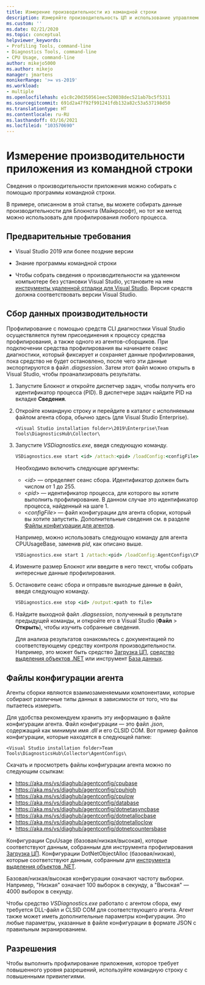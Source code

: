 ```yaml
---
title: Измерение производительности из командной строки
description: Измеряйте производительность ЦП и использование управляемой памяти в приложении из командной строки.
ms.custom: ''
ms.date: 02/21/2020
ms.topic: conceptual
helpviewer_keywords:
- Profiling Tools, command-line
- Diagnostics Tools, command-line
- CPU Usage, command-line
author: mikejo5000
ms.author: mikejo
manager: jmartens
monikerRange: '>= vs-2019'
ms.workload:
- multiple
ms.openlocfilehash: e1c8c20d350561eec520038dec521ab7bc5f5311
ms.sourcegitcommit: 691d2a47f92f991241fdb132a82c53a537198d50
ms.translationtype: HT
ms.contentlocale: ru-RU
ms.lasthandoff: 03/16/2021
ms.locfileid: "103570690"
---
```

# <a name="measure-application-performance-from-the-command-line"></a>Измерение производительности приложения из командной строки

Сведения о производительности приложения можно собирать с помощью программы командной строки.

В примере, описанном в этой статье, вы можете собирать данные производительности для Блокнота (Майкрософт), но тот же метод можно использовать для профилирования любого процесса.

## <a name="prerequisites"></a>Предварительные требования

* Visual Studio 2019 или более поздние версии

* Знание программы командной строки

* Чтобы собрать сведения о производительности на удаленном компьютере без установки Visual Studio, установите на нем [инструменты удаленной отладки для Visual Studio](https://visualstudio.microsoft.com/downloads#remote-tools-for-visual-studio-2019). Версия средств должна соответствовать версии Visual Studio.

## <a name="collect-performance-data"></a>Сбор данных производительности

Профилирование с помощью средств CLI диагностики Visual Studio осуществляется путем присоединения к процессу средства профилирования, а также одного из агентов-сборщиков. При подключении средства профилирования вы начинаете сеанс диагностики, который фиксирует и сохраняет данные профилирования, пока средство не будет остановлено, после чего эти данные экспортируются в файл *.diagsession*. Затем этот файл можно открыть в Visual Studio, чтобы проанализировать результаты.

1. Запустите Блокнот и откройте диспетчер задач, чтобы получить его идентификатор процесса (PID). В диспетчере задач найдите PID на вкладке **Сведения**.

1. Откройте командную строку и перейдите в каталог с исполняемым файлом агента сбора, обычно здесь (для Visual Studio Enterprise).

   ```<Visual Studio installation folder>\2019\Enterprise\Team Tools\DiagnosticsHub\Collector\```

1. Запустите *VSDiagnostics.exe*, введя следующую команду.

   ```cmd
   VSDiagnostics.exe start <id> /attach:<pid> /loadConfig:<configFile>
   ```

   Необходимо включить следующие аргументы:

   * \<*id*> — определяет сеанс сбора. Идентификатор должен быть числом от 1 до 255.
   * \<*pid*> — идентификатор процесса, для которого вы хотите выполнить профилирование. В данном случае это идентификатор процесса, найденный на шаге 1.
   * \<*configFile*> — файл конфигурации для агента сборки, который вы хотите запустить. Дополнительные сведения см. в разделе [Файлы конфигурации для агентов](#config_file).

   Например, можно использовать следующую команду для агента CPUUsageBase, заменив *pid*, как описано выше.

   ```cmd
   VSDiagnostics.exe start 1 /attach:<pid> /loadConfig:AgentConfigs\CPUUsageLow.json
   ```

1. Измените размер Блокнот или введите в него текст, чтобы собрать интересные данные профилирования.

1. Остановите сеанс сбора и отправьте выходные данные в файл, введя следующую команду.

   ```cmd
   VSDiagnostics.exe stop <id> /output:<path to file>
   ```

1. Найдите выходной файл *.diagsession*, полученный в результате предыдущей команды, и откройте его в Visual Studio (**Файл** > **Открыть**), чтобы изучить собранные сведения.

   Для анализа результатов ознакомьтесь с документацией по соответствующему средству контроля производительности. Например, это может быть средство [Загрузка ЦП](../profiling/cpu-usage.md), [средство выделения объектов .NET](../profiling/dotnet-alloc-tool.md) или инструмент [База данных](../profiling/analyze-database.md).

## <a name="agent-configuration-files"></a><a name="config_file"></a> Файлы конфигурации агента

Агенты сборки являются взаимозаменяемыми компонентами, которые собирают различные типы данных в зависимости от того, что вы пытаетесь измерить.

Для удобства рекомендуем хранить эту информацию в файле конфигурации агента. Файл конфигурации — это файл *.json*, содержащий как минимум имя *.dll* и его CLSID COM. Вот пример файлов конфигурации, которые находятся в следующей папке:

```<Visual Studio installation folder>Team Tools\DiagnosticsHub\Collector\AgentConfigs\```

Скачать и просмотреть файлы конфигурации агента можно по следующим ссылкам:

- https://aka.ms/vs/diaghub/agentconfig/cpubase
- https://aka.ms/vs/diaghub/agentconfig/cpuhigh
- https://aka.ms/vs/diaghub/agentconfig/cpulow
- https://aka.ms/vs/diaghub/agentconfig/database
- https://aka.ms/vs/diaghub/agentconfig/dotnetasyncbase
- https://aka.ms/vs/diaghub/agentconfig/dotnetallocbase
- https://aka.ms/vs/diaghub/agentconfig/dotnetalloclow
- https://aka.ms/vs/diaghub/agentconfig/dotnetcountersbase

Конфигурации CpuUsage (базовая/низкая/высокая), которые соответствуют данным, собранным для инструмента профилирования [Загрузка ЦП](../profiling/cpu-usage.md).
Конфигурации DotNetObjectAlloc (базовая/низкая), которые соответствуют данным, собранным для [инструмента выделения объектов .NET](../profiling/dotnet-alloc-tool.md).

Базовая/низкая/высокая конфигурации означают частоту выборки. Например, "Низкая" означает 100 выборок в секунду, а "Высокая" — 4000 выборок в секунду.

Чтобы средство *VSDiagnostics.exe* работало с агентом сбора, ему требуется DLL-файл и CLSID COM для соответствующего агента. Агент также может иметь дополнительные параметры конфигурации. Это любые параметры, указанные в файле конфигурации в формате JSON с правильным экранированием.

## <a name="permissions"></a>Разрешения

Чтобы выполнить профилирование приложения, которое требует повышенного уровня разрешений, используйте командную строку с повышенными привилегиями.
